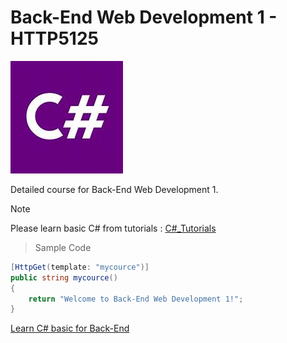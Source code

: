 # Back-End Web Development 1 - HTTP5125

![Back-End Web Development 1](/images/c.jpeg)

Detailed course for Back-End Web Development 1.

> [!Note]  
> Please learn basic C# from tutorials : [C#_Tutorials](https://learn.microsoft.com/en-us/dotnet/csharp/tour-of-csharp/)


> Sample Code
```csharp
[HttpGet(template: "mycource")]
public string mycource()
{
    return "Welcome to Back-End Web Development 1!";
}
```


[Learn C# basic for Back-End](https://www.w3schools.com/cs/index.php)

